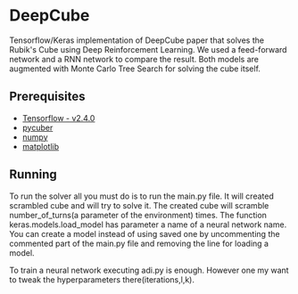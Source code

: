 # DeepCube
Tensorflow/Keras implementation of DeepCube paper that solves the Rubik's Cube using Deep Reinforcement Learning. We used a feed-forward network and a RNN network to compare the result. Both models are augmented with Monte Carlo Tree Search for solving the cube itself.

## Prerequisites
* [Tensorflow - v2.4.0](https://github.com/tensorflow/tensorflow)
* [pycuber](https://github.com/adrianliaw/PyCuber)
* [numpy](https://github.com/numpy/numpy)
* [matplotlib](https://github.com/matplotlib/matplotlib)

## Running
To run the solver all you must do is to run the main.py file. It will created scrambled cube and will try to solve it. The created cube will scramble number_of_turns(a parameter of the environment) times.
The function keras.models.load_model has parameter a name of a neural network name.
You can create a model instead of using saved one by uncommenting the commented part of the main.py file and removing the line for loading a model.

To train a neural network executing adi.py is enough. However one my want to tweak the hyperparameters there(iterations,l,k).

